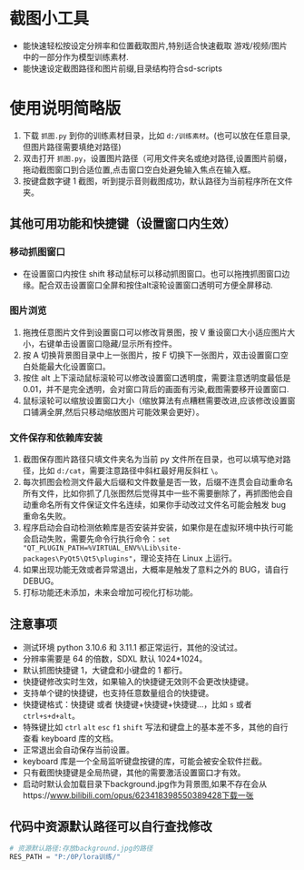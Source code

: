 # 截图小工具

* 能快速轻松按设定分辨率和位置截取图片,特别适合快速截取 游戏/视频/图片 中的一部分作为模型训练素材.
* 能快速设定截图路径和图片前缀,目录结构符合sd-scripts

# 使用说明简略版

1. 下载 `抓图.py` 到你的训练素材目录，比如 `d:/训练素材`。(也可以放在任意目录,但图片路径需要填绝对路径)
2. 双击打开 `抓图.py`，设置图片路径（可用文件夹名或绝对路径,设置图片前缀，拖动截图窗口到合适位置,点击窗口空白处避免输入焦点在输入框。
3. 按键盘数字键 1 截图，听到提示音则截图成功，默认路径为当前程序所在文件夹。

## 其他可用功能和快捷键（设置窗口内生效）

### 移动抓图窗口

- 在设置窗口内按住 shift 移动鼠标可以移动抓图窗口。也可以拖拽抓图窗口边缘。配合双击设置窗口全屏和按住alt滚轮设置窗口透明可方便全屏移动.

### 图片浏览

1. 拖拽任意图片文件到设置窗口可以修改背景图，按 V 重设窗口大小适应图片大小，右键单击设置窗口隐藏/显示所有控件。
2. 按 A 切换背景图目录中上一张图片，按 F 切换下一张图片，双击设置窗口空白处能最大化设置窗口。
3. 按住 alt 上下滚动鼠标滚轮可以修改设置窗口透明度，需要注意透明度最低是 0.01，并不是完全透明，会对窗口背后的画面有污染,截图需要移开设置窗口.
4. 鼠标滚轮可以缩放设置窗口大小（缩放算法有点糟糕需要改进,应该修改设置窗口铺满全屏,然后只移动缩放图片可能效果会更好）。

### 文件保存和依赖库安装

1. 截图保存图片路径只填文件夹名为当前 py 文件所在目录，也可以填写绝对路径，比如 `d:/cat`，需要注意路径中斜杠最好用反斜杠 `\`。
2. 每次抓图会检测文件最大后缀和文件数量是否一致，后缀不连贯会自动重命名所有文件，比如你抓了几张图然后觉得其中一些不需要删除了，再抓图他会自动重命名所有文件保证文件名连续，如果你手动改过文件名可能会触发 bug 重命名失败。
3. 程序启动会自动检测依赖库是否安装并安装，如果你是在虚拟环境中执行可能会启动失败，需要先命令行执行命令：`set "QT_PLUGIN_PATH=%VIRTUAL_ENV%\Lib\site-packages\PyQt5\Qt5\plugins"`，理论支持在 Linux 上运行。
4. 如果出现功能无效或者异常退出，大概率是触发了意料之外的 BUG，请自行 DEBUG。
5. 打标功能还未添加，未来会增加可视化打标功能。

## 注意事项

- 测试环境 python 3.10.6 和 3.11.1 都正常运行，其他的没试过。
- 分辨率需要是 64 的倍数，SDXL 默认 1024*1024。
- 默认抓图快捷键 1，大键盘和小键盘的 1 都行。
- 快捷键修改实时生效，如果输入的快捷键无效则不会更改快捷键。
- 支持单个键的快捷键，也支持任意数量组合的快捷键。
- 快捷键格式：快捷键 或者 快捷键+快捷键+快捷键...，比如 `s` 或者 `ctrl+s+d+alt`。
- 特殊键比如 `ctrl` `alt` `esc` `f1` `shift` 写法和键盘上的基本差不多，其他的自行查看 keyboard 库的文档。
- 正常退出会自动保存当前设置。
- keyboard 库是一个全局监听键盘按键的库，可能会被安全软件拦截。
- 只有截图快捷键是全局热键，其他的需要激活设置窗口才有效。
- 启动时默认会加载目录下background.jpg作为背景图,如果不存在会从https://www.bilibili.com/opus/623418398550389428下载一张

## 代码中资源默认路径可以自行查找修改

```python
# 资源默认路径:存放background.jpg的路径
RES_PATH = "P:/0P/lora训练/"
```
